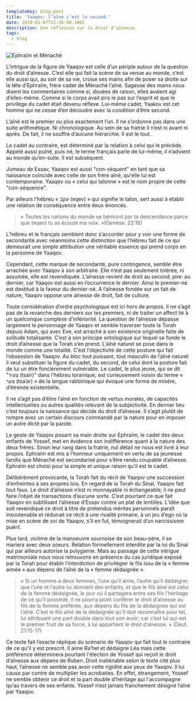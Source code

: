 ```yaml
---
templateKey: blog-post
title: 'Yaaqov: l’aîné c’est le second.'
date: 2019-01-07T12:26:00.100Z
description: Une reflexion sur le droit d’aînesse.
tags:
  - blog
---
```

![Ephraïm et Ménaché](/img/12-vay-hi14.jpg "Ephraïm et Ménaché")

L’intrigue de la figure de Yaaqov est celle d’un périple autour de la question du droit d’aînesse. C’est elle qui fait la scène de sa venue au monde, c’est elle aussi qui, au soir de sa vie, croise ses mains afin de poser sa droite sur la tête d’Ephraïm, frère cadet de Ménaché l’aîné. Sagesse des mains nous disent les commentaires comme si, douées de raison, elles avaient agi d’elles-même. Comme si le corps avait pris le pas sur l’esprit et que le privilège du cadet était devenu réflexe. Lui-même cadet, Yaakov est cet homme qui ne cesse d’en découdre avec la condition d’être second.

L’aîné est le premier ou plus exactement l’un. Il ne s’ordonne pas dans une suite arithmétique. Ni chronologique. Au sein de sa fratrie il n’est ni avant ni après. De fait, il ne souffre d’aucune hiérarchie. Il est le tout.

Le cadet au contraire, est déterminé par la relation à celui qui le précède. Appelé aussi puîné, puis né, le terme français parle de lui-même, il n’advient au monde qu’en-suite. Il est subséquent.

Jumeau de Essav, Yaaqov est aussi "con-séquent" en tant que sa naissance coïncide avec celle de son frère aîné, qu'elle lui est contemporaine. Yaaqov ou « celui qui talonne » est le nom propre de cette "con-séquence".

Par ailleurs l’hébreu « עקב (eqev) » qui signifie le talon, sert aussi à établir une relation de conséquence entre deux énoncés.

> « Toutes les nations du monde se béniront par ta descendance parce que (eqev) tu as écouté ma voix. »(Genèse. 22:18)

L’hébreu et le français semblent donc s’accorder pour y voir une forme de secondarité avec néanmoins cette distinction que l’hébreu fait de ce qui demeurait une simple attribution une véritable essence qui prend corps en la personne de Yaaqov.

Cependant, cette marque de secondarité, pure contingence, semble être arrachée avec Yaaqov à son arbitraire. Elle n’est pas seulement tolérée, ni assumée, elle est revendiquée. L’aînesse revient de droit au second; pire: au dernier, car Yaaqov est aussi en l’occurrence le dernier. Ainsi le premier-né est destitué à la faveur du dernier-né. A l’aînesse fondée sur un fait de nature, Yaaqov oppose une aînesse de droit, fait de culture.

Toute considération d’ordre psychologique est ici hors de propos. Il ne s’agit pas de la revanche des derniers sur les premiers, ni de traiter un affect lié à un quelconque complexe d’infériorité. La question de l’aînesse dépasse largement le personnage de Yaaqov et semble traverser toute la Torah depuis Adam, qui avec Eve, est arraché à son existence originelle faite de solitude totalisante. C’est à son principe ontologique sur lequel se fonde le droit d’aînesse que la Torah s’en prend. L’aîné naturel se pose dans le monde comme une totalité. C’est l’objectivité de cette posture qui fait l’obsession de Yaaqov. Au bloc tout puissant, tout masculin de l’aîné naturel il veut substituer la figure du cadet, du second, de celui dont la posture fait de lui un être foncièrement vulnérable. Le cadet, le plus jeune, qui se dit "צעיר (tsaïr)" dans l’hébreu toranique, est curieusement voisin du terme « צער (tsa’ar) » de la langue rabbinique qui évoque une forme de misère, d’étreinte existentielle. 

Il ne s’agit pas d’élire l’aîné en fonction de vertus morales, de capacités intellectuelles ou autres qualités relevant de la subjectivité. En dernier lieu c’est toujours la naissance qui décide du droit d’aînesse. Il s’agit plutôt de rompre avec un certain discours commandé par la nature pour en imposer un autre dicté par la parole.

Le geste de Yaaqov posant sa main droite sur Ephraïm, le cadet des deux enfants de Yossef, met en évidence son indifférence quant à la nature des deux frères. Sinon leur rang dans la fratrie, nul détail ne nous est livré à leur propos. Ephraïm est mis à l’honneur uniquement en vertu de sa jeunesse tandis que Ménaché est secondarisé pour s’être rendu coupable d’aînesse. Ephraïm est choisi pour la simple et unique raison qu’il est le cadet.

Délibérément provocante, la Torah fait du récit de Yaaqov une succession d’enfreintes à ses propres lois. En regard de la Torah du Sinaï, Yaaqov fait tout faux. Le droit d’aînesse n’est ni monnayable ni échangeable; il ne peut faire l’objet de transactions d’aucune sorte. C’est pourtant ce que fait Yaaqov en subtilisant l’aînesse d’Essav contre un plat de lentilles. L’idée que soit revendiqué ce droit à titre de prétendus mérites personnels paraît insoutenable et réduirait ce récit à une rivalité primaire, à un jeu d’ego où la mise en scène de soi de Yaaqov, s’il en fut, témoignerait d’un narcissisme puéril.

Plus tard, victime de la manoeuvre sournoise de son beau-père, il se mariera avec deux soeurs. Relation formellement interdite par la loi du Sinaï qui par ailleurs autorise la polygamie. Mais au passage de cette intrigue matrimoniale nous nous retrouvons en présence du cas juridique exposé par la Torah pour établir l’interdiction de privilégier le fils issu de la « femme aimée » aux dépens de l’aîné de la « femme dédaignée ».

> « Si un homme a deux femmes, l’une qu’il aime, l’autre qu’il dédaigne; que l’une et l’autre lui donnent des enfants, et que le fils aîné est celui de la femme dédaignée, le jour où il partagera entre ses fils l’héritage de ce qu’il possède, il ne pourra point conférer le droit d’aînesse au fils de la femme préférée, aux dépens du fils de la dédaignée qui est l’aîné. C’est le fils aîné de la dédaignée qu’il doit reconnaître pour tel, lui attribuant une part double dans tout son avoir; car c’est lui qui est le premier fruit de sa force, à lui appartient le droit d’aînesse.  » (Deut. 21:15-17)

Ce texte fait l’exacte réplique du scénario de Yaaqov qui fait tout le contraire de ce qu'il y est prescrit. Il aime Ra’hel et dédaigne Léa mais cette préférence déterminera pourtant l'élection de Yossef qui reçoit le droit d’aînesse aux dépens de Ruben. Droit inaliénable selon le texte cité plus haut, l’aînesse ne semble pas avoir cette rigidité aux yeux de Yaaqov. Il lui cause par contre de multiplier les acrobaties. En effet, étrangement, Yossef ne semble obtenir ce droit et la part double d’héritage qui l'accompagne qu’au travers de ses enfants. Yossef n’est  jamais franchement désigné l’aîné par Yaaqov.
